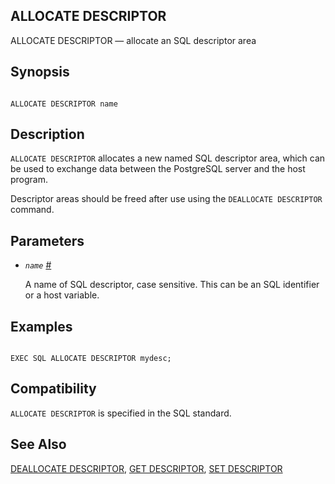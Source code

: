 ## ALLOCATE DESCRIPTOR

ALLOCATE DESCRIPTOR — allocate an SQL descriptor area

## Synopsis

```

ALLOCATE DESCRIPTOR name
```

## Description

`ALLOCATE DESCRIPTOR` allocates a new named SQL descriptor area, which can be used to exchange data between the PostgreSQL server and the host program.

Descriptor areas should be freed after use using the `DEALLOCATE DESCRIPTOR` command.

## Parameters

* *`name`* [#](#ECPG-SQL-ALLOCATE-DESCRIPTOR-NAME)

    A name of SQL descriptor, case sensitive. This can be an SQL identifier or a host variable.

## Examples

```

EXEC SQL ALLOCATE DESCRIPTOR mydesc;
```

## Compatibility

`ALLOCATE DESCRIPTOR` is specified in the SQL standard.

## See Also

[DEALLOCATE DESCRIPTOR](ecpg-sql-deallocate-descriptor.html "DEALLOCATE DESCRIPTOR"), [GET DESCRIPTOR](ecpg-sql-get-descriptor.html "GET DESCRIPTOR"), [SET DESCRIPTOR](ecpg-sql-set-descriptor.html "SET DESCRIPTOR")